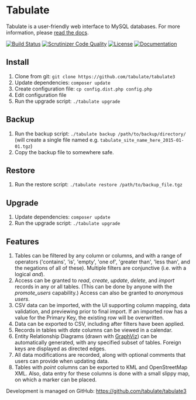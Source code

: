 Tabulate
========

Tabulate is a user-friendly web interface to MySQL databases.
For more information, please [read the docs](http://tabulate.readthedocs.org).

[![Build Status](https://img.shields.io/travis/tabulate/tabulate3.svg?style=flat-square)](https://travis-ci.org/tabulate/tabulate3)
[![Scrutinizer Code Quality](https://img.shields.io/scrutinizer/g/tabulate/tabulate3/master.svg?style=flat-square)](https://scrutinizer-ci.com/g/tabulate/tabulate3/?branch=master)
[![License](https://img.shields.io/github/license/tabulate/tabulate3.svg?style=flat-square)](https://github.com/tabulate/tabulate3/blob/master/LICENSE.txt)
[![Documentation](https://readthedocs.org/projects/tabulate/badge/?version=latest)](http://tabulate.readthedocs.org/en/latest/?badge=latest)

## Install

1. Clone from git: `git clone https://github.com/tabulate/tabulate3`
2. Update dependencies: `composer update`
3. Create configuration file: `cp config.dist.php config.php`
4. Edit configuration file
5. Run the upgrade script: `./tabulate upgrade`

## Backup

1. Run the backup script: `./tabulate backup /path/to/backup/directory/` (will create a single file named e.g. `tabulate_site_name_here_2015-01-01.tgz`)
2. Copy the backup file to somewhere safe.

## Restore

1. Run the restore script: `./tabulate restore /path/to/backup_file.tgz`

## Upgrade

1. Update dependencies: `composer update`
2. Run the upgrade script: `./tabulate upgrade`

## Features

1.  Tables can be filtered by any column or columns, and with a range of
    operators ('contains', 'is', 'empty', 'one of', 'greater than', 'less than',
    and the negations of all of these). Multiple filters are conjunctive
    (i.e. with a logical *and*).
2.  Access can be granted to *read*, *create*, *update*, *delete*, and *import*
    records in any or all tables. (This can be done by anyone with the
    *promote_users* capability.) Access can also be granted to *anonymous users*.
3.  CSV data can be imported, with the UI supporting column mapping, data
    validation, and previewing prior to final import. If an imported row has a
    value for the Primary Key, the existing row will be overwritten.
4.  Data can be exported to CSV, including after filters have been applied. 
6.  Records in tables with *date* columns can be viewed in a calendar.
7.  Entity Relationship Diagrams (drawn with [GraphViz](http://graphviz.org/))
    can be automatically generated, with any specified subset of tables. Foreign
    keys are displayed as directed edges.
8.  All data modifications are recorded, along with optional comments that users
    can provide when updating data.
9. Tables with *point* columns can be exported to KML and OpenStreetMap XML.
    Also, data entry for these columns is done with a small slippy map, on which
    a marker can be placed.

Development is managed on GitHub: https://github.com/tabulate/tabulate3
